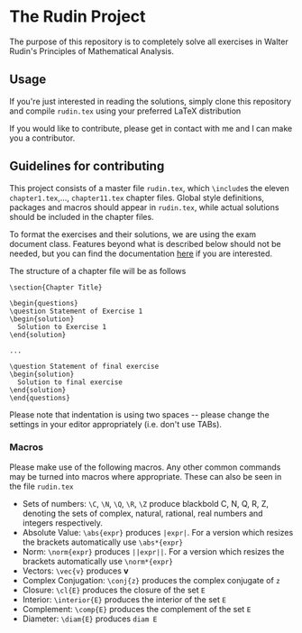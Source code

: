 # The Rudin Project
The purpose of this repository is to completely solve all exercises in Walter Rudin's Principles of Mathematical Analysis.

## Usage
If you're just interested in reading the solutions, simply clone this repository and compile `rudin.tex` using your preferred LaTeX distribution

If you would like to contribute, please get in contact with me and I can make you a contributor.

## Guidelines for contributing
This project consists of a master file `rudin.tex`, which `\include`s the eleven `chapter1.tex`,..., `chapter11.tex` chapter files. Global style definitions, packages and macros should appear in `rudin.tex`, while actual solutions should be included in the chapter files.

To format the exercises and their solutions, we are using the exam document class. Features beyond what is described below should not be needed, but you can find the documentation [here](https://www.ctan.org/tex-archive/macros/latex/contrib/exam?lang=en) if you are interested.

The structure of a chapter file will be as follows

```
\section{Chapter Title}

\begin{questions}
\question Statement of Exercise 1
\begin{solution}
  Solution to Exercise 1
\end{solution}

...

\question Statement of final exercise
\begin{solution}
  Solution to final exercise
\end{solution}
\end{questions}
```

Please note that indentation is using two spaces -- please change the settings in your editor appropriately (i.e. don't use TABs).

### Macros
Please make use of the following macros. Any other common commands may be turned into macros where appropriate. These can also be seen in the file `rudin.tex`

 * Sets of numbers: `\C`, `\N`, `\Q`, `\R`, `\Z` produce blackbold C, N, Q, R, Z, denoting the sets of complex, natural, rational, real numbers and integers respectively.
 * Absolute Value: `\abs{expr}` produces `|expr|`. For a version which resizes the brackets automatically use `\abs*{expr}`
 * Norm: `\norm{expr}` produces `||expr||`. For a version which resizes the brackets automatically use `\norm*{expr}`
 * Vectors: `\vec{v}` produces **v**
 * Complex Conjugation: `\conj{z}` produces the complex conjugate of `z`
 * Closure: `\cl{E}` produces the closure of the set `E`
 * Interior: `\interior{E}` produces the interior of the set `E`
 * Complement: `\comp{E}` produces the complement of the set `E`
 * Diameter: `\diam{E}` produces `diam E`

